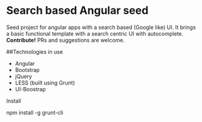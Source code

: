 # Search based Angular seed

Seed project for angular apps with a search based (Google like) UI.
It brings a basic functional template with a search centric UI with autocomplete.
__Contribute!__ PRs and suggestions are welcome.

##Technologies in use
* Angular
* Bootstrap
* jQuery
* LESS (built using Grunt)
* UI-Boostrap

Install

npm install -g grunt-cli

